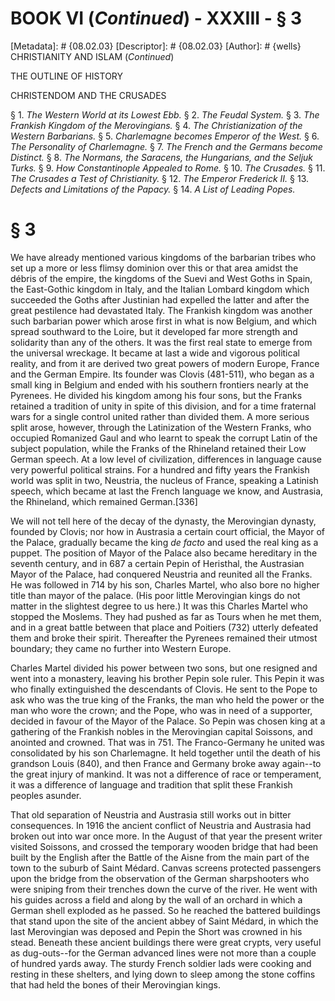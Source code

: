 # BOOK VI (_Continued_) - XXXIII - § 3
[Metadata]: # {08.02.03}
[Descriptor]: # {08.02.03}
[Author]: # {wells}
CHRISTIANITY AND ISLAM (_Continued_)




THE OUTLINE OF HISTORY

CHRISTENDOM AND THE CRUSADES

§ 1. _The Western World at its Lowest Ebb._ § 2. _The Feudal      System._
§ 3. _The Frankish Kingdom of the Merovingians._ § 4. _The
Christianization of the Western Barbarians._ § 5. _Charlemagne      becomes
Emperor of the West._ § 6. _The Personality of      Charlemagne._ § 7. _The
French and the Germans become Distinct._ §      8. _The Normans, the Saracens,
the Hungarians, and the Seljuk      Turks._ § 9. _How Constantinople Appealed
to Rome._ § 10. _The      Crusades._ § 11. _The Crusades a Test of
Christianity._ § 12. _The      Emperor Frederick II._ § 13. _Defects and
Limitations of the      Papacy._ § 14. _A List of Leading Popes._

# § 3
We have already mentioned various kingdoms of the barbarian tribes who set up a
more or less flimsy dominion over this or that area amidst the débris of the
empire, the kingdoms of the Suevi and West Goths in Spain, the East-Gothic
kingdom in Italy, and the Italian Lombard kingdom which succeeded the Goths
after Justinian had expelled the latter and after the great pestilence had
devastated Italy. The Frankish kingdom was another such barbarian power which
arose first in what is now Belgium, and which spread southward to the Loire,
but it developed far more strength and solidarity than any of the others. It
was the first real state to emerge from the universal wreckage. It became at
last a wide and vigorous political reality, and from it are derived two great
powers of modern Europe, France and the German Empire. Its founder was Clovis
(481-511), who began as a small king in Belgium and ended with his southern
frontiers nearly at the Pyrenees. He divided his kingdom among his four sons,
but the Franks retained a tradition of unity in spite of this division, and for
a time fraternal wars for a single control united rather than divided them. A
more serious split arose, however, through the Latinization of the Western
Franks, who occupied Romanized Gaul and who learnt to speak the corrupt Latin
of the subject population, while the Franks of the Rhineland retained their Low
German speech. At a low level of civilization, differences in language cause
very powerful political strains. For a hundred and fifty years the Frankish
world was split in two, Neustria, the nucleus of France, speaking a Latinish
speech, which became at last the French language we know, and Austrasia, the
Rhineland, which remained German.[336]

We will not tell here of the decay of the dynasty, the Merovingian dynasty,
founded by Clovis; nor how in Austrasia a certain court official, the Mayor of
the Palace, gradually became the king _de facto_ and used the real king as a
puppet. The position of Mayor of the Palace also became hereditary in the
seventh century, and in 687 a certain Pepin of Heristhal, the Austrasian Mayor
of the Palace, had conquered Neustria and reunited all the Franks. He was
followed in 714 by his son, Charles Martel, who also bore no higher title than
mayor of the palace. (His poor little Merovingian kings do not matter in the
slightest degree to us here.) It was this Charles Martel who stopped the
Moslems. They had pushed as far as Tours when he met them, and in a great
battle between that place and Poitiers (732) utterly defeated them and broke
their spirit. Thereafter the Pyrenees remained their utmost boundary; they came
no further into Western Europe.

Charles Martel divided his power between two sons, but one resigned and went
into a monastery, leaving his brother Pepin sole ruler. This Pepin it was who
finally extinguished the descendants of Clovis. He sent to the Pope to ask who
was the true king of the Franks, the man who held the power or the man who wore
the crown; and the Pope, who was in need of a supporter, decided in favour of
the Mayor of the Palace. So Pepin was chosen king at a gathering of the
Frankish nobles in the Merovingian capital Soissons, and anointed and crowned.
That was in 751. The Franco-Germany he united was consolidated by his son
Charlemagne. It held together until the death of his grandson Louis (840), and
then France and Germany broke away again--to the great injury of mankind. It
was not a difference of race or temperament, it was a difference of language
and tradition that split these Frankish peoples asunder.

That old separation of Neustria and Austrasia still works out in bitter
consequences. In 1916 the ancient conflict of Neustria and Austrasia had broken
out into war once more. In the August of that year the present writer visited
Soissons, and crossed the temporary wooden bridge that had been built by the
English after the Battle of the Aisne from the main part of the town to the
suburb of Saint Médard. Canvas screens protected passengers upon the bridge
from the observation of the German sharpshooters who were sniping from their
trenches down the curve of the river. He went with his guides across a field
and along by the wall of an orchard in which a German shell exploded as he
passed. So he reached the battered buildings that stand upon the site of the
ancient abbey of Saint Médard, in which the last Merovingian was deposed and
Pepin the Short was crowned in his stead. Beneath these ancient buildings there
were great crypts, very useful as dug-outs--for the German advanced lines were
not more than a couple of hundred yards away. The sturdy French soldier lads
were cooking and resting in these shelters, and lying down to sleep among the
stone coffins that had held the bones of their Merovingian kings.

